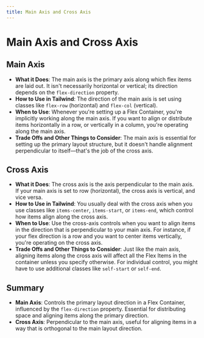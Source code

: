 ```yaml
---
title: Main Axis and Cross Axis
---
```


# Main Axis and Cross Axis

## Main Axis

- **What it Does**: The main axis is the primary axis along which flex items are laid out. It isn't necessarily horizontal or vertical; its direction depends on the `flex-direction` property.
- **How to Use in Tailwind**: The direction of the main axis is set using classes like `flex-row` (horizontal) and `flex-col` (vertical).
- **When to Use**: Whenever you're setting up a Flex Container, you're implicitly working along the main axis. If you want to align or distribute items horizontally in a row, or vertically in a column, you're operating along the main axis.
- **Trade Offs and Other Things to Consider**: The main axis is essential for setting up the primary layout structure, but it doesn't handle alignment perpendicular to itself—that's the job of the cross axis.

## Cross Axis

- **What it Does**: The cross axis is the axis perpendicular to the main axis. If your main axis is set to row (horizontal), the cross axis is vertical, and vice versa.
- **How to Use in Tailwind**: You usually deal with the cross axis when you use classes like `items-center`, `items-start`, or `items-end`, which control how items align along the cross axis.
- **When to Use**: Use the cross-axis controls when you want to align items in the direction that is perpendicular to your main axis. For instance, if your flex direction is a row and you want to center items vertically, you're operating on the cross axis.
- **Trade Offs and Other Things to Consider**: Just like the main axis, aligning items along the cross axis will affect all the Flex Items in the container unless you specify otherwise. For individual control, you might have to use additional classes like `self-start` or `self-end`.

## Summary

- **Main Axis**: Controls the primary layout direction in a Flex Container, influenced by the `flex-direction` property. Essential for distributing space and aligning items along the primary direction.
- **Cross Axis**: Perpendicular to the main axis, useful for aligning items in a way that is orthogonal to the main layout direction.
